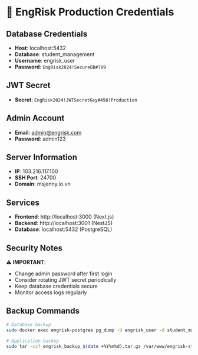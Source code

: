 # 🔐 EngRisk Production Credentials

## Database Credentials
- **Host**: localhost:5432
- **Database**: student_management
- **Username**: engrisk_user
- **Password**: `EngRisk2024!SecureDB#789`

## JWT Secret
- **Secret**: `EngRisk2024!JWTSecretKey#456!Production`

## Admin Account
- **Email**: admin@engrisk.com
- **Password**: admin123

## Server Information
- **IP**: 103.216.117.100
- **SSH Port**: 24700
- **Domain**: msjenny.io.vn

## Services
- **Frontend**: http://localhost:3000 (Next.js)
- **Backend**: http://localhost:3001 (NestJS)
- **Database**: localhost:5432 (PostgreSQL)

## Security Notes
⚠️ **IMPORTANT**: 
- Change admin password after first login
- Consider rotating JWT secret periodically
- Keep database credentials secure
- Monitor access logs regularly

## Backup Commands
```bash
# Database backup
sudo docker exec engrisk-postgres pg_dump -U engrisk_user -d student_management > backup_$(date +%Y%m%d).sql

# Application backup
sudo tar -czf engrisk_backup_$(date +%Y%m%d).tar.gz /var/www/engrisk-student-management/
```
